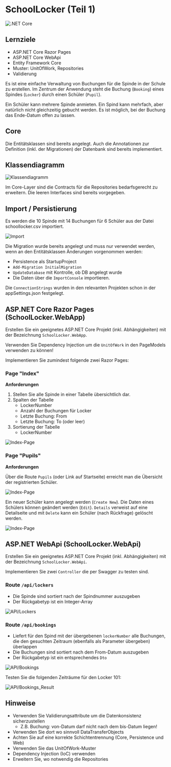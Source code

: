 # SchoolLocker (Teil 1)

![.NET Core](./workflows/.NET%20Core/badge.svg)

## Lernziele

* ASP.NET Core Razor Pages
* ASP.NET Core WebApi
* Entity Framework Core
* Muster: UnitOfWork, Repositories
* Validierung

Es ist eine einfache Verwaltung von Buchungen für die Spinde in der Schule zu erstellen. Im Zentrum der Anwendung steht die Buchung (`Booking`) eines Spindes (`Locker`) durch einen Schüler (`Pupil`).

Ein Schüler kann mehrere Spinde anmieten. Ein Spind kann mehrfach, aber natürlich nicht gleichzeitig gebucht werden. Es ist möglich, bei der Buchung das Ende-Datum offen zu lassen.

## Core

Die Entitätsklassen sind bereits angelegt. Auch die Annotationen zur Definition (inkl. der Migrationen) der Datenbank sind bereits implementiert.

## Klassendiagramm

![Klassendiagramm](./images/00_classdiagram.png)

Im Core-Layer sind die Contracts für die Repositories bedarfsgerecht zu erweitern. Die leeren Interfaces sind bereits vorgegeben.

## Import / Persistierung

Es werden die 10 Spinde mit 14 Buchungen für 6 Schüler aus der Datei schoollocker.csv importiert.

![Import](./images/01_importconsole.png)

Die Migration wurde bereits angelegt und muss nur verwendet werden, wenn an den Entitätsklassen Änderungen vorgenommen werden:

* Persistence als StartupProject
* `Add-Migration InitialMigration`
* `UpdateDatabase` mit Kontrolle, ob DB angelegt wurde
* Die Daten über die `ImportConsole` importieren.

Die `ConnectionStrings` wurden in den relevanten Projekten schon in der appSettings.json festgelegt.


## ASP.NET Core Razor Pages (SchoolLocker.WebApp)

Erstellen Sie ein geeignetes ASP.NET Core Projekt (inkl. Abhängigkeiten) mit der Bezeichnung `SchoolLocker.WebApp`.

Verwenden Sie Dependency Injection um die `UnitOfWork` in den PageModels verwenden zu können!

Implementieren Sie zumindest folgende zwei Razor Pages:

### Page "Index"

**Anforderungen**

1. Stellen Sie alle Spinde in einer Tabelle übersichtlich dar.
2. Spalten der Tabelle
   * LockerNumber
   * Anzahl der Buchungen für Locker
   * Letzte Buchung: From
   * Letzte Buchung: To (oder leer)
3. Sortierung der Tabelle
   * LockerNumber

![Index-Page](images/02_page_index.png)


### Page "Pupils"

**Anforderungen**

Über die Route `Pupils` (oder Link auf Startseite) erreicht man die Übersicht der registrierten Schüler.

![Index-Page](images/03_page_pupils.png)

Ein neuer Schüler kann angelegt werden (`Create New`). Die Daten eines Schülers können geändert werden (`Edit`). `Details` verweist auf eine Detailseite und mit `Delete` kann ein Schüler (nach Rückfrage) gelöscht werden.

![Index-Page](images/04_pupil_crud.png)


## ASP.NET WebApi (SchoolLocker.WebApi)


Erstellen Sie ein geeignetes ASP.NET Core Projekt (inkl. Abhängigkeiten) mit der Bezeichnung `SchoolLocker.WebApi`.

Implementieren Sie zwei `Controller` die per Swagger zu testen sind.

### Route `/api/lockers`

* Die Spinde sind sortiert nach der Spindnummer auszugeben
* Der Rückgabetyp ist ein Integer-Array

![API/Lockers](images/05_api_lockers.png)

### Route `/api/bookings`

* Liefert für den Spind mit der übergebenen `lockerNumber` alle Buchungen, die den gesuchten Zeitraum (ebenfalls als Parameter übergeben) überlappen
* Die Buchungen sind sortiert nach dem From-Datum auszugeben
* Der Rückgabetyp ist ein entsprechendes `Dto`

![API/Bookings](images/06_api_bookings.png)

Testen Sie die folgenden Zeiträume für den Locker 101:

![API/Bookings_Result](images/07_api_bookings_result.png)


## Hinweise
* Verwenden Sie Validierungsattribute um die Datenkonsistenz sicherzustellen
   * Z.B. Buchung: von-Datum darf nicht nach dem bis-Datum liegen!
* Verwenden Sie dort wo sinnvoll DataTransferObjects
* Achten Sie auf eine korrekte Schichtentrennung (Core, Persistence und Web)
* Verwenden Sie das UnitOfWork-Muster
* Dependency Injection (IoC) verwenden
* Erweitern Sie, wo notwendig die Repositories
